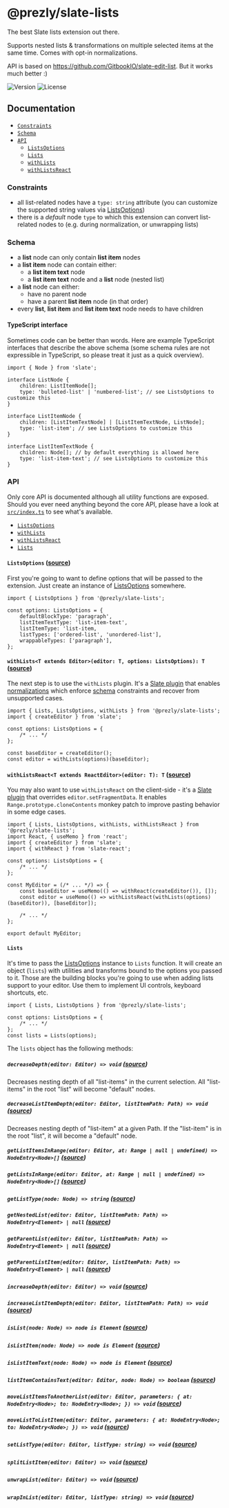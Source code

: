 # @prezly/slate-lists

The best Slate lists extension out there.

Supports nested lists & transformations on multiple selected items at the same time. Comes with opt-in normalizations.

API is based on https://github.com/GitbookIO/slate-edit-list. But it works much better :)

![Version](https://img.shields.io/npm/v/@prezly/slate-lists)
![License](https://img.shields.io/npm/l/@prezly/slate-lists)

## Documentation

-   [`Constraints`](#Constraints)
-   [`Schema`](#Schema)
-   [`API`](#API)
    -   [`ListsOptions`](#ListsOptions)
    -   [`Lists`](#Lists)
    -   [`withLists`](#withLists)
    -   [`withListsReact`](#withListsReact)

### Constraints

-   all list-related nodes have a `type: string` attribute (you can customize the supported string values via [ListsOptions](src/types.ts))
-   there is a _default_ node `type` to which this extension can convert list-related nodes to (e.g. during normalization, or unwrapping lists)

### Schema

-   a **list** node can only contain **list item** nodes
-   a **list item** node can contain either:
    -   a **list item text** node
    -   a **list item text** node and a **list** node (nested list)
-   a **list** node can either:
    -   have no parent node
    -   have a parent **list item** node (in that order)
-   every **list**, **list item** and **list item text** node needs to have children

#### TypeScript interface

Sometimes code can be better than words. Here are example TypeScript interfaces that describe the above schema (some schema rules are not expressible in TypeScript, so please treat it just as a quick overview).

```tsx
import { Node } from 'slate';

interface ListNode {
    children: ListItemNode[];
    type: 'bulleted-list' | 'numbered-list'; // see ListsOptions to customize this
}

interface ListItemNode {
    children: [ListItemTextNode] | [ListItemTextNode, ListNode];
    type: 'list-item'; // see ListsOptions to customize this
}

interface ListItemTextNode {
    children: Node[]; // by default everything is allowed here
    type: 'list-item-text'; // see ListsOptions to customize this
}
```

### API

Only core API is documented although all utility functions are exposed. Should you ever need anything beyond the core API, please have a look at [`src/index.ts`](src/index.ts) to see what's available.

-   [`ListsOptions`](#ListsOptions)
-   [`withLists`](#withLists)
-   [`withListsReact`](#withListsReact)
-   [`Lists`](#Lists)

#### `ListsOptions` ([source](src/types.ts))

First you're going to want to define options that will be passed to the extension. Just create an instance of [ListsOptions](src/types.ts) somewhere.

```tsx
import { ListsOptions } from '@prezly/slate-lists';

const options: ListsOptions = {
    defaultBlockType: 'paragraph',
    listItemTextType: 'list-item-text',
    listItemType: 'list-item,
    listTypes: ['ordered-list', 'unordered-list'],
    wrappableTypes: ['paragraph'],
};
```

#### `withLists<T extends Editor>(editor: T, options: ListsOptions): T` ([source](src/lib/withLists.ts))

The next step is to use the `withLists` plugin. It's a [Slate plugin](https://docs.slatejs.org/concepts/07-plugins) that enables [normalizations](https://docs.slatejs.org/concepts/10-normalizing) which enforce [schema](#Schema) constraints and recover from unsupported cases.

```tsx
import { Lists, ListsOptions, withLists } from '@prezly/slate-lists';
import { createEditor } from 'slate';

const options: ListsOptions = {
    /* ... */
};

const baseEditor = createEditor();
const editor = withLists(options)(baseEditor);
```

#### `withListsReact<T extends ReactEditor>(editor: T): T` ([source](src/lib/withListsReact.ts))

You may also want to use `withListsReact` on the client-side - it's a [Slate plugin](https://docs.slatejs.org/concepts/07-plugins) that overrides `editor.setFragmentData`. It enables `Range.prototype.cloneContents` monkey patch to improve pasting behavior in some edge cases.

```tsx
import { Lists, ListsOptions, withLists, withListsReact } from '@prezly/slate-lists';
import React, { useMemo } from 'react';
import { createEditor } from 'slate';
import { withReact } from 'slate-react';

const options: ListsOptions = {
    /* ... */
};

const MyEditor = (/* ... */) => {
    const baseEditor = useMemo(() => withReact(createEditor()), []);
    const editor = useMemo(() => withListsReact(withLists(options)(baseEditor)), [baseEditor]);

    /* ... */
};

export default MyEditor;
```

#### `Lists`

It's time to pass the [ListsOptions](src/types.ts) instance to `Lists` function. It will create an object (`lists`) with utilities and transforms bound to the options you passed to it. Those are the building blocks you're going to use when adding lists support to your editor. Use them to implement UI controls, keyboard shortcuts, etc.

```tsx
import { Lists, ListsOptions } from '@prezly/slate-lists';

const options: ListsOptions = {
    /* ... */
};
const lists = Lists(options);
```

The `lists` object has the following methods:

##### `decreaseDepth(editor: Editor) => void` ([source](src/lib/decreaseDepth.ts))

Decreases nesting depth of all "list-items" in the current selection. All "list-items" in the root "list" will become "default" nodes.

##### `decreaseListItemDepth(editor: Editor, listItemPath: Path) => void` ([source](src/lib/decreaseListItemDepth.ts))

Decreases nesting depth of "list-item" at a given Path. If the "list-item" is in the root "list", it will become a "default" node.

##### `getListItemsInRange(editor: Editor, at: Range | null | undefined) => NodeEntry<Node>[]` ([source](src/lib/getListItemsInRange.ts))

##### `getListsInRange(editor: Editor, at: Range | null | undefined) => NodeEntry<Node>[]` ([source](src/lib/getListsInRange.ts))

##### `getListType(node: Node) => string` ([source](src/lib/getListType.ts))

##### `getNestedList(editor: Editor, listItemPath: Path) => NodeEntry<Element> | null` ([source](src/lib/getNestedList.ts))

##### `getParentList(editor: Editor, listItemPath: Path) => NodeEntry<Element> | null` ([source](src/lib/getParentList.ts))

##### `getParentListItem(editor: Editor, listItemPath: Path) => NodeEntry<Element> | null` ([source](src/lib/getParentListItem.ts))

##### `increaseDepth(editor: Editor) => void` ([source](src/lib/increaseDepth.ts))

##### `increaseListItemDepth(editor: Editor, listItemPath: Path) => void` ([source](src/lib/increaseListItemDepth.ts))

##### `isList(node: Node) => node is Element` ([source](src/lib/isList.ts))

##### `isListItem(node: Node) => node is Element` ([source](src/lib/isListItem.ts))

##### `isListItemText(node: Node) => node is Element` ([source](src/lib/isListItemText.ts))

##### `listItemContainsText(editor: Editor, node: Node) => boolean` ([source](src/lib/listItemContainsText.ts))

##### `moveListItemsToAnotherList(editor: Editor, parameters: { at: NodeEntry<Node>; to: NodeEntry<Node>; }) => void` ([source](src/lib/moveListItemsToAnotherList.ts))

##### `moveListToListItem(editor: Editor, parameters: { at: NodeEntry<Node>; to: NodeEntry<Node>; }) => void` ([source](src/lib/moveListToListItem.ts))

##### `setListType(editor: Editor, listType: string) => void` ([source](src/lib/setListType.ts))

##### `splitListItem(editor: Editor) => void` ([source](src/lib/splitListItem.ts))

##### `unwrapList(editor: Editor) => void` ([source](src/lib/unwrapList.ts))

##### `wrapInList(editor: Editor, listType: string) => void` ([source](src/lib/wrapInList.ts))
